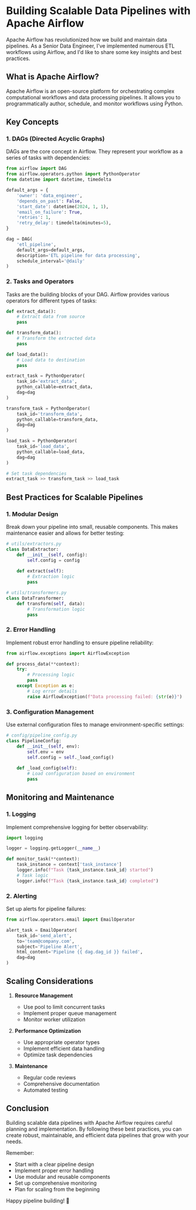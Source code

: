 # Building Scalable Data Pipelines with Apache Airflow

Apache Airflow has revolutionized how we build and maintain data pipelines. As a Senior Data Engineer, I've implemented numerous ETL workflows using Airflow, and I'd like to share some key insights and best practices.

## What is Apache Airflow?

Apache Airflow is an open-source platform for orchestrating complex computational workflows and data processing pipelines. It allows you to programmatically author, schedule, and monitor workflows using Python.

## Key Concepts

### 1. DAGs (Directed Acyclic Graphs)
DAGs are the core concept in Airflow. They represent your workflow as a series of tasks with dependencies:

```python
from airflow import DAG
from airflow.operators.python import PythonOperator
from datetime import datetime, timedelta

default_args = {
    'owner': 'data_engineer',
    'depends_on_past': False,
    'start_date': datetime(2024, 1, 1),
    'email_on_failure': True,
    'retries': 1,
    'retry_delay': timedelta(minutes=5),
}

dag = DAG(
    'etl_pipeline',
    default_args=default_args,
    description='ETL pipeline for data processing',
    schedule_interval='@daily'
)
```

### 2. Tasks and Operators
Tasks are the building blocks of your DAG. Airflow provides various operators for different types of tasks:

```python
def extract_data():
    # Extract data from source
    pass

def transform_data():
    # Transform the extracted data
    pass

def load_data():
    # Load data to destination
    pass

extract_task = PythonOperator(
    task_id='extract_data',
    python_callable=extract_data,
    dag=dag
)

transform_task = PythonOperator(
    task_id='transform_data',
    python_callable=transform_data,
    dag=dag
)

load_task = PythonOperator(
    task_id='load_data',
    python_callable=load_data,
    dag=dag
)

# Set task dependencies
extract_task >> transform_task >> load_task
```

## Best Practices for Scalable Pipelines

### 1. Modular Design
Break down your pipeline into small, reusable components. This makes maintenance easier and allows for better testing:

```python
# utils/extractors.py
class DataExtractor:
    def __init__(self, config):
        self.config = config
    
    def extract(self):
        # Extraction logic
        pass

# utils/transformers.py
class DataTransformer:
    def transform(self, data):
        # Transformation logic
        pass
```

### 2. Error Handling
Implement robust error handling to ensure pipeline reliability:

```python
from airflow.exceptions import AirflowException

def process_data(**context):
    try:
        # Processing logic
        pass
    except Exception as e:
        # Log error details
        raise AirflowException(f"Data processing failed: {str(e)}")
```

### 3. Configuration Management
Use external configuration files to manage environment-specific settings:

```python
# config/pipeline_config.py
class PipelineConfig:
    def __init__(self, env):
        self.env = env
        self.config = self._load_config()
    
    def _load_config(self):
        # Load configuration based on environment
        pass
```

## Monitoring and Maintenance

### 1. Logging
Implement comprehensive logging for better observability:

```python
import logging

logger = logging.getLogger(__name__)

def monitor_task(**context):
    task_instance = context['task_instance']
    logger.info(f"Task {task_instance.task_id} started")
    # Task logic
    logger.info(f"Task {task_instance.task_id} completed")
```

### 2. Alerting
Set up alerts for pipeline failures:

```python
from airflow.operators.email import EmailOperator

alert_task = EmailOperator(
    task_id='send_alert',
    to='team@company.com',
    subject='Pipeline Alert',
    html_content='Pipeline {{ dag.dag_id }} failed',
    dag=dag
)
```

## Scaling Considerations

1. **Resource Management**
   - Use pool to limit concurrent tasks
   - Implement proper queue management
   - Monitor worker utilization

2. **Performance Optimization**
   - Use appropriate operator types
   - Implement efficient data handling
   - Optimize task dependencies

3. **Maintenance**
   - Regular code reviews
   - Comprehensive documentation
   - Automated testing

## Conclusion

Building scalable data pipelines with Apache Airflow requires careful planning and implementation. By following these best practices, you can create robust, maintainable, and efficient data pipelines that grow with your needs.

Remember:
- Start with a clear pipeline design
- Implement proper error handling
- Use modular and reusable components
- Set up comprehensive monitoring
- Plan for scaling from the beginning

Happy pipeline building! 🚀